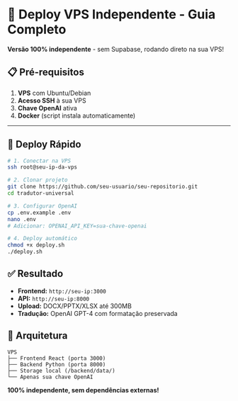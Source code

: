 # 🚀 Deploy VPS Independente - Guia Completo

**Versão 100% independente** - sem Supabase, rodando direto na sua VPS!

## 📋 Pré-requisitos

1. **VPS** com Ubuntu/Debian
2. **Acesso SSH** à sua VPS  
3. **Chave OpenAI** ativa
4. **Docker** (script instala automaticamente)

---

## 🚀 Deploy Rápido

```bash
# 1. Conectar na VPS
ssh root@seu-ip-da-vps

# 2. Clonar projeto
git clone https://github.com/seu-usuario/seu-repositorio.git
cd tradutor-universal

# 3. Configurar OpenAI
cp .env.example .env
nano .env
# Adicionar: OPENAI_API_KEY=sua-chave-openai

# 4. Deploy automático
chmod +x deploy.sh
./deploy.sh
```

## ✅ Resultado

- **Frontend:** `http://seu-ip:3000`
- **API:** `http://seu-ip:8000` 
- **Upload:** DOCX/PPTX/XLSX até 300MB
- **Tradução:** OpenAI GPT-4 com formatação preservada

## 🎯 Arquitetura

```
VPS
├── Frontend React (porta 3000)
├── Backend Python (porta 8000)  
├── Storage local (/backend/data/)
└── Apenas sua chave OpenAI
```

**100% independente, sem dependências externas!**